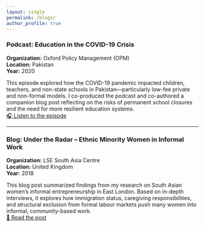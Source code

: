 ```yaml
---
layout: single
permalink: /blogs/
author_profile: true
---
```


### Podcast: Education in the COVID-19 Crisis  
**Organization:** Oxford Policy Management (OPM)  
**Location:** Pakistan  
**Year:** 2020  

This episode explored how the COVID-19 pandemic impacted children, teachers, and non-state schools in Pakistan—particularly low-fee private and non-formal models. I co-produced the podcast and co-authored a companion blog post reflecting on the risks of permanent school closures and the need for more resilient education systems.  
[🎧 Listen to the episode](https://www.opml.co.uk/insights/podcast-how-has-covid-19-affected-children-and-teachers-non-state-schools-pakistan)

---

### Blog: Under the Radar – Ethnic Minority Women in Informal Work  
**Organization:** LSE South Asia Centre  
**Location:** United Kingdom  
**Year:** 2018  

This blog post summarized findings from my research on South Asian women’s informal entrepreneurship in East London. Based on in-depth interviews, it explores how immigration status, caregiving responsibilities, and structural exclusion from formal labour markets push many women into informal, community-based work.  
[📖 Read the post](https://blogs.lse.ac.uk/southasia/2018/02/01/under-the-radar-explaining-participation-of-ethnic-minority-women-in-the-informal-economy/)
